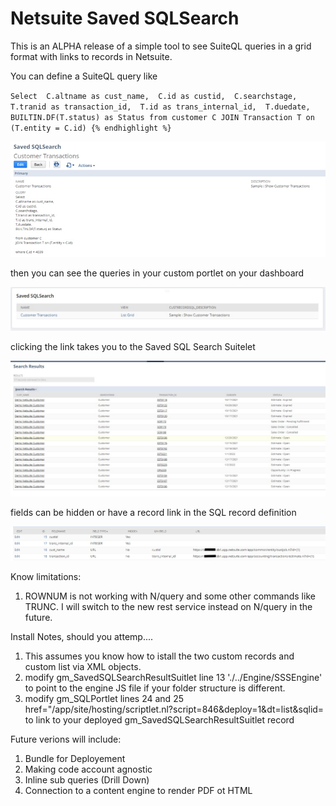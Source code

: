 # Netsuite Saved SQLSearch


This is an ALPHA release of a simple tool to see SuiteQL queries in a grid format with links to records in Netsuite.

You can define a SuiteQL query like

`
Select 
	C.altname as cust_name, 
	C.id as custid, 
	C.searchstage, 
	T.tranid as transaction_id, 
	T.id as trans_internal_id, 
	T.duedate,
	BUILTIN.DF(T.status) as Status
from customer C
	JOIN Transaction T on (T.entity = C.id)
{% endhighlight %}
`

![Sample Query Definition](SampleQueryDef.jpg)

then you can see the queries in your custom portlet on your dashboard

![Sample Portlet](SamplePortlet.jpg)

clicking the link takes you to the Saved SQL Search Suitelet

![Sample Results](SampleQueryResults.jpg)

fields can be hidden or have a record link in the SQL record definition

![Sample Field Defs](SampleFieldDefs.jpg)






Know limitations:
1. ROWNUM is not working with N/query and some other commands like TRUNC. I will switch to the new rest service instead on N/query in the future.

Install Notes, should you attemp....
1. This assumes you know how to istall the two custom records and custom list via XML objects.
2. modify gm_SavedSQLSearchResultSuitlet line 13 './../Engine/SSSEngine' to point to the engine JS file if your folder structure is different.
3. modify gm_SQLPortlet lines 24 and 25 href="/app/site/hosting/scriptlet.nl?script=846&deploy=1&dt=list&sqlid= to link to your deployed gm_SavedSQLSearchResultSuitlet record



Future verions will include:
1. Bundle for Deployement
2. Making code account agnostic
3. Inline sub queries (Drill Down)
4. Connection to a content engine to render PDF ot HTML


